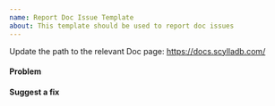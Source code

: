 ```yaml
---
name: Report Doc Issue Template
about: This template should be used to report doc issues
---
```


Update the path to the relevant Doc page: https://docs.scylladb.com/

#### Problem

#### Suggest a fix
